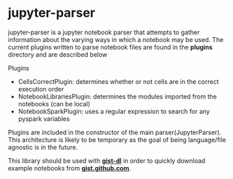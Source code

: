 # jupyter-parser

jupyter-parser is a jupyter notebook parser that attempts to gather information
about the varying ways in which a notebook may be used. The current plugins written
to parse notebook files are found in the **plugins** directory and are described
below

Plugins
- CellsCorrectPlugin: determines whether or not cells are in the correct execution order
- NotebookLibrariesPlugin: determines the modules imported from the notebooks (can be local)
- NotebookSparkPlugin: uses a regular expression to search for any pyspark variables

Plugins are included in the constructor of the main parser(JupyterParser).
This architecture is likely to be temporary as the goal of being language/file
agnostic is in the future.

This library should be used with **[gist-dl](https://github.com/cameres/gist-dl)** in order to quickly download example notebooks from **[gist.github.com](http://gist.github.com)**.
